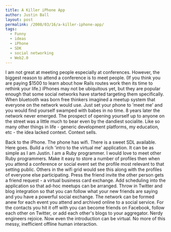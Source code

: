 ```yaml
---
title: A Killer iPhone App
author: Justin Ball
layout: post
permalink: /2008/03/16/a-killer-iphone-app/
tags:
  - Funny
  - ideas
  - iPhone
  - SDK
  - social networking
  - Web2.0
---
```


I am not great at meeting people especially at conferences. However, the biggest reason to attend a conference is to meet people. (If you think you are paying $1500 to learn about how Rails routes work then its time to rethink your life.) iPhones may not be ubiquitous yet, but they are popular enough that some social networks have started targeting them specifically. When bluetooth was born free thinkers imagined a meetup system that everyone on the network would use. Just set your phone to 'meet me' and you would find yourself swamped with babes in no time. 8 years later the network never emerged. The prospect of opening yourself up to anyone on the street was a little much to bear even by the dandiest socialite. Like so many other things in life - generic development platforms, my education, etc - the idea lacked context. Context sells.

Back to the iPhone. The phone has wifi. There is a sweet SDL available. Here goes. Build a rich 'intro to the virtual me' application. It can be as simple as I am Justin. I am a Ruby programmer. I would love to meet other Ruby programmers. Make it easy to store a number of profiles then when you attend a conference or social event set the profile most relevant to that setting public. Others in the wifi grid would see this along with the profiles of everyone else participating. Press the friend invite the other person gets a friend request - a virtual business card exchange. Add scheduling into the application so that ad-hoc meetups can be arranged. Throw in Twitter and blog integration so that you can follow what your new friends are saying and you have a powerful social exchange. The network can be formed anew for each event you attend and archived online to a social service. For the contacts you hit it off with you can become friends on Facebook, follow each other on Twitter, or add each other's blogs to your aggregator. Nerdy engineers rejoice. Now even the introduction can be virtual. No more of this messy, inefficient offline human interaction.